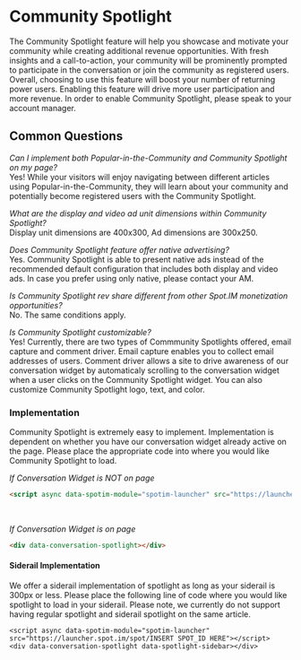 # Community Spotlight
The Community Spotlight feature will help you showcase and motivate your community while creating additional revenue opportunities. With fresh insights and a call-to-action, your community will be prominently prompted to participate in the conversation or join the community as registered users. Overall, choosing to use this feature will boost your number of returning power users. Enabling this feature will drive more user participation and more revenue. In order to enable Community Spotlight, please speak to your account manager.

## Common Questions
*Can I implement both Popular-in-the-Community and Community Spotlight on my page?*<br>
Yes! While your visitors will enjoy navigating between different articles using Popular-in-the-Community, they will learn about your community and potentially become registered users with the Community Spotlight.

*What are the display and video ad unit dimensions within Community Spotlight?*<br>
Display unit dimensions are 400x300, Ad dimensions are 300x250.

*Does Community Spotlight feature offer native advertising?*<br>
Yes. Community Spotlight is able to present native ads instead of the recommended default configuration that includes both display and video ads. In case you prefer using only native, please contact your AM.

*Is Community Spotlight rev share different from other Spot.IM monetization opportunities?*<br>
No. The same conditions apply.

*Is Community Spotlight customizable?*<br>
Yes! Currently, there are two types of Commmunity Spotlights offered, email capture and comment driver. Email capture enables you to collect email addresses of users. Comment driver allows a site to drive awareness of our conversation widget by automaticaly scrolling to the conversation widget when a user clicks on the Community Spotlight widget. You can also customize Community Spotlight logo, text, and color. 

### Implementation
Community Spotlight is extremely easy to implement. Implementation is dependent on whether you have our conversation widget already active on the page. Please place the appropriate code into where you would like Community Spotlight to load.

*If Conversation Widget is NOT on page*
```html
<script async data-spotim-module="spotim-launcher" src="https://launcher.spot.im/spot/INSERT SPOT_ID HERE"></script>
```
<br>

*If Conversation Widget is on page*

```html
<div data-conversation-spotlight></div>
```

#### Siderail Implementation
We offer a siderail implementation of spotlight as long as your siderail is 300px or less. Please place the following line of code where you would like spotlight to load in your siderail. Please note, we currently do not support having regular spotlight and siderail spotlight on the same article.

```
<script async data-spotim-module="spotim-launcher" src="https://launcher.spot.im/spot/INSERT SPOT_ID HERE"></script>
<div data-conversation-spotlight data-spotlight-sidebar></div>
```
